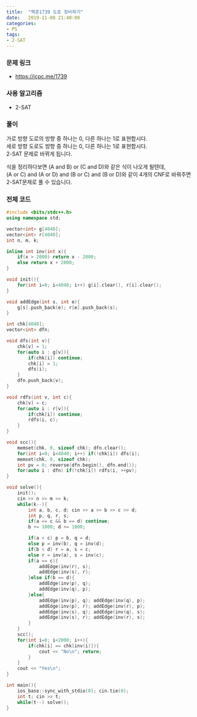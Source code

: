 ```yaml
---
title:  "백준1739 도로 정비하기"
date:   2019-11-08 21:40:00
categories:
- PS
tags:
- 2-SAT
---
```


### 문제 링크
* https://icpc.me/1739

### 사용 알고리즘
* 2-SAT

### 풀이
가로 방향 도로의 방향 중 하나는 0, 다른 하나는 1로 표현합시다.<br>
세로 방향 도로도 뱡향 중 하나는 0, 다른 하나는 1로 표현합시다.<br>
2-SAT 문제로 바뀌게 됩니다.

식을 정리하다보면 (A and B) or (C and D)와 같은 식이 나오게 될텐데,<br>
(A or C) and (A or D) and (B or C) and (B or D)와 같이 4개의 CNF로 바꿔주면 2-SAT문제로 풀 수 있습니다.

### 전체 코드
```cpp
#include <bits/stdc++.h>
using namespace std;

vector<int> g[4040];
vector<int> r[4040];
int n, m, k;

inline int inv(int x){
	if(x > 2000) return x - 2000;
	else return x + 2000;
}

void init(){
	for(int i=0; i<4040; i++) g[i].clear(), r[i].clear();
}

void addEdge(int s, int e){
	g[s].push_back(e); r[e].push_back(s);
}

int chk[4040];
vector<int> dfn;

void dfs(int v){
	chk[v] = 1;
	for(auto i : g[v]){
		if(chk[i]) continue;
		chk[i] = 1;
		dfs(i);
	}
	dfn.push_back(v);
}

void rdfs(int v, int c){
	chk[v] = c;
	for(auto i : r[v]){
		if(chk[i]) continue;
		rdfs(i, c);
	}
}

void scc(){
	memset(chk, 0, sizeof chk); dfn.clear();
	for(int i=0; i<4040; i++) if(!chk[i]) dfs(i);
	memset(chk, 0, sizeof chk);
	int pv = 0; reverse(dfn.begin(), dfn.end());
	for(auto i : dfn) if(!chk[i]) rdfs(i, ++pv);
}

void solve(){
	init();
	cin >> n >> m >> k;
	while(k--){
		int a, b, c, d; cin >> a >> b >> c >> d;
		int p, q, r, s;
		if(a == c && b == d) continue;
		b += 1000; d += 1000;

		if(a < c) p = b, q = d;
		else p = inv(b), q = inv(d);
		if(b < d) r = a, s = c;
		else r = inv(a), s = inv(c);
		if(a == c){
			addEdge(inv(r), s);
			addEdge(inv(s), r);
		}else if(b == d){
			addEdge(inv(p), q);
			addEdge(inv(q), p);
		}else{
			addEdge(inv(p), q); addEdge(inv(q), p);
			addEdge(inv(p), r); addEdge(inv(r), p);
			addEdge(inv(s), q); addEdge(inv(q), s);
			addEdge(inv(s), r); addEdge(inv(r), s);
		}
	}
	scc();
	for(int i=0; i<2000; i++){
		if(chk[i] == chk[inv(i)]){
			cout << "No\n"; return;
		}
	}
	cout << "Yes\n";
}

int main(){
	ios_base::sync_with_stdio(0); cin.tie(0);
	int t; cin >> t;
	while(t--) solve();
}
```
